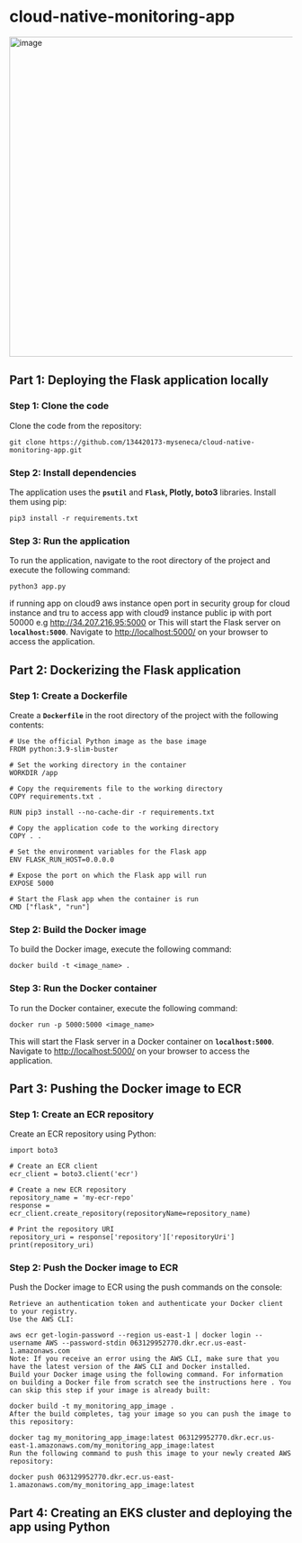 # cloud-native-monitoring-app
<img width="568" alt="image" src="https://github.com/134420173-myseneca/cloud-native-monitoring-app/assets/39117847/76ce0bd1-5d71-44c2-9582-0fa205cfabae">

## **Part 1: Deploying the Flask application locally**

### **Step 1: Clone the code**

Clone the code from the repository:

```
git clone https://github.com/134420173-myseneca/cloud-native-monitoring-app.git
```

### **Step 2: Install dependencies**

The application uses the **`psutil`** and **`Flask`, Plotly, boto3** libraries. Install them using pip:

```
pip3 install -r requirements.txt
```

### **Step 3: Run the application**

To run the application, navigate to the root directory of the project and execute the following command:

```
python3 app.py
```
if running app on  cloud9 aws instance open port in security group for cloud instance and tru to access app with cloud9 instance public ip with port 50000 e.g http://34.207.216.95:5000
or
This will start the Flask server on **`localhost:5000`**. Navigate to [http://localhost:5000/](http://localhost:5000/) on your browser to access the application.


## **Part 2: Dockerizing the Flask application**

### **Step 1: Create a Dockerfile**

Create a **`Dockerfile`** in the root directory of the project with the following contents:

```
# Use the official Python image as the base image
FROM python:3.9-slim-buster

# Set the working directory in the container
WORKDIR /app

# Copy the requirements file to the working directory
COPY requirements.txt .

RUN pip3 install --no-cache-dir -r requirements.txt

# Copy the application code to the working directory
COPY . .

# Set the environment variables for the Flask app
ENV FLASK_RUN_HOST=0.0.0.0

# Expose the port on which the Flask app will run
EXPOSE 5000

# Start the Flask app when the container is run
CMD ["flask", "run"]
```

### **Step 2: Build the Docker image**

To build the Docker image, execute the following command:

```
docker build -t <image_name> .
```

### **Step 3: Run the Docker container**

To run the Docker container, execute the following command:

```
docker run -p 5000:5000 <image_name>
```

This will start the Flask server in a Docker container on **`localhost:5000`**. Navigate to [http://localhost:5000/](http://localhost:5000/) on your browser to access the application.

## **Part 3: Pushing the Docker image to ECR**

### **Step 1: Create an ECR repository**

Create an ECR repository using Python:

```
import boto3

# Create an ECR client
ecr_client = boto3.client('ecr')

# Create a new ECR repository
repository_name = 'my-ecr-repo'
response = ecr_client.create_repository(repositoryName=repository_name)

# Print the repository URI
repository_uri = response['repository']['repositoryUri']
print(repository_uri)
```

### **Step 2: Push the Docker image to ECR**

Push the Docker image to ECR using the push commands on the console:

```
Retrieve an authentication token and authenticate your Docker client to your registry.
Use the AWS CLI:

aws ecr get-login-password --region us-east-1 | docker login --username AWS --password-stdin 063129952770.dkr.ecr.us-east-1.amazonaws.com
Note: If you receive an error using the AWS CLI, make sure that you have the latest version of the AWS CLI and Docker installed.
Build your Docker image using the following command. For information on building a Docker file from scratch see the instructions here . You can skip this step if your image is already built:

docker build -t my_monitoring_app_image .
After the build completes, tag your image so you can push the image to this repository:

docker tag my_monitoring_app_image:latest 063129952770.dkr.ecr.us-east-1.amazonaws.com/my_monitoring_app_image:latest
Run the following command to push this image to your newly created AWS repository:

docker push 063129952770.dkr.ecr.us-east-1.amazonaws.com/my_monitoring_app_image:latest
```

## **Part 4: Creating an EKS cluster and deploying the app using Python**
